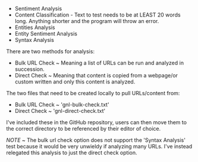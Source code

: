 - Sentiment Analysis
- Content Classification - Text to test needs to be at LEAST 20 words long. Anything shorter and the program will throw an error.
- Entities Analysis
- Entity Sentiment Analysis
- Syntax Analysis


There are two methods for analysis:
- Bulk URL Check ~ Meaning a list of URLs can be run and analyzed in succession.
- Direct Check ~ Meaning that content is copied from a webpage/or custom written and only this content is analyzed.

The two files that need to be created locally to pull URLs/content from:
- Bulk URL Check ~ 'gnl-bulk-check.txt'
- Direct Check ~ 'gnl-direct-check.txt'

I've included these in the GitHub repository, users can then move them to the correct directory to be referenced by their editor of choice.

*NOTE* ~ The bulk url check option does not support the 'Syntax Analysis' test because it would be very unwieldy if analyzing many URLs. I've instead relegated this analysis to just the direct check option.